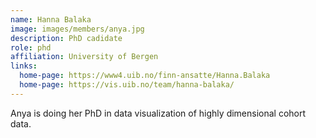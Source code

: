 ```yaml
---
name: Hanna Balaka
image: images/members/anya.jpg
description: PhD cadidate
role: phd
affiliation: University of Bergen
links:
  home-page: https://www4.uib.no/finn-ansatte/Hanna.Balaka
  home-page: https://vis.uib.no/team/hanna-balaka/
---
```


Anya is doing her PhD in data visualization of highly dimensional cohort data.
